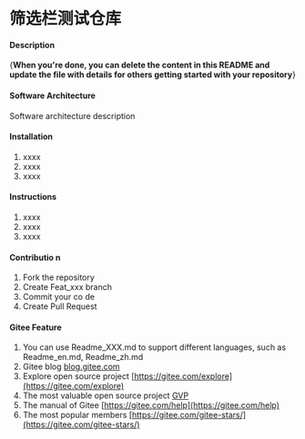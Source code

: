# 筛选栏测试仓库

#### Description 
{**When you're done, you can delete the content in this README and update the file with details for others getting started with your repository**}

#### Software Architecture
Software architecture description

#### Installation 

1.  xxxx
2.  xxxx
3.  xxxx

#### Instructions 

1.  xxxx
2.  xxxx
3.  xxxx

#### Contributio n

1.  Fork the repository
2.  Create Feat_xxx branch
3.  Commit your co de
4.  Create Pull Request


#### Gitee Feature

1.  You can use Readme\_XXX.md to support different languages, such as Readme\_en.md, Readme\_zh.md
2.  Gitee blog [blog.gitee.com](https://blog.gitee.com)
3.  Explore open source project [https://gitee.com/explore](https://gitee.com/explore)
4.  The most valuable open source project [GVP](https://gitee.com/gvp)
5.  The manual of Gitee [https://gitee.com/help](https://gitee.com/help)
6.  The most popular members  [https://gitee.com/gitee-stars/](https://gitee.com/gitee-stars/)
